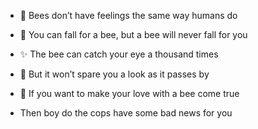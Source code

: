 - 🐝 Bees don’t have feelings the same way humans do
- 🖤 You can fall for a bee, but a bee will never fall for you
- ✨ The bee can catch your eye a thousand times
- 🥀 But it won’t spare you a look as it passes by
- 💞 If you want to make your love with a bee come true

- Then boy do the cops have some bad news for you
<!---
Iamawesomedog/Iamawesomedog is a ✨ special ✨ repository because its `README.md` (this file) appears on your GitHub profile.
You can click the Preview link to take a look at your changes.
--->
